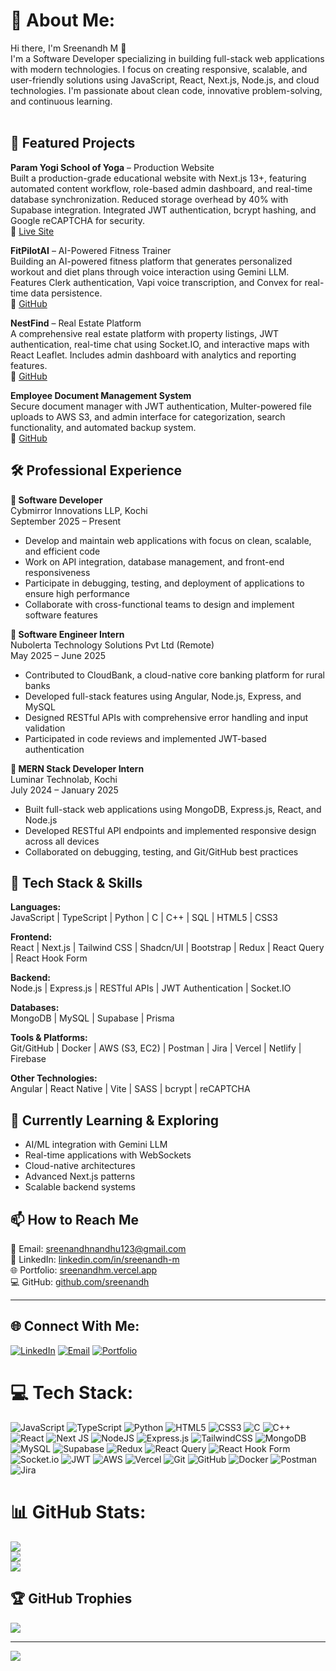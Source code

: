 # 💫 About Me:
Hi there, I'm Sreenandh M 👋<br>I'm a Software Developer specializing in building full-stack web applications with modern technologies. I focus on creating responsive, scalable, and user-friendly solutions using JavaScript, React, Next.js, Node.js, and cloud technologies. I'm passionate about clean code, innovative problem-solving, and continuous learning.<br><br>

## 🔭 Featured Projects

**Param Yogi School of Yoga** – Production Website<br>
Built a production-grade educational website with Next.js 13+, featuring automated content workflow, role-based admin dashboard, and real-time database synchronization. Reduced storage overhead by 40% with Supabase integration. Integrated JWT authentication, bcrypt hashing, and Google reCAPTCHA for security.<br>
🔗 [Live Site](https://paramyogi.com)

**FitPilotAI** – AI-Powered Fitness Trainer<br>
Building an AI-powered fitness platform that generates personalized workout and diet plans through voice interaction using Gemini LLM. Features Clerk authentication, Vapi voice transcription, and Convex for real-time data persistence.<br>
🔗 [GitHub](https://github.com/sreenandh/FitPilotAI)

**NestFind** – Real Estate Platform<br>
A comprehensive real estate platform with property listings, JWT authentication, real-time chat using Socket.IO, and interactive maps with React Leaflet. Includes admin dashboard with analytics and reporting features.<br>
🔗 [GitHub](https://github.com/sreenandh/NestFind-Real-Estate-Web-App)

**Employee Document Management System**<br>
Secure document manager with JWT authentication, Multer-powered file uploads to AWS S3, and admin interface for categorization, search functionality, and automated backup system.<br>
🔗 [GitHub](https://github.com/sreenandh/Employee-docs_manage)

## 🛠️ Professional Experience

**💼 Software Developer**<br>
Cybmirror Innovations LLP, Kochi<br>
September 2025 – Present<br>
- Develop and maintain web applications with focus on clean, scalable, and efficient code
- Work on API integration, database management, and front-end responsiveness
- Participate in debugging, testing, and deployment of applications to ensure high performance
- Collaborate with cross-functional teams to design and implement software features

**💼 Software Engineer Intern**<br>
Nubolerta Technology Solutions Pvt Ltd (Remote)<br>
May 2025 – June 2025<br>
- Contributed to CloudBank, a cloud-native core banking platform for rural banks
- Developed full-stack features using Angular, Node.js, Express, and MySQL
- Designed RESTful APIs with comprehensive error handling and input validation
- Participated in code reviews and implemented JWT-based authentication

**💼 MERN Stack Developer Intern**<br>
Luminar Technolab, Kochi<br>
July 2024 – January 2025<br>
- Built full-stack web applications using MongoDB, Express.js, React, and Node.js
- Developed RESTful API endpoints and implemented responsive design across all devices
- Collaborated on debugging, testing, and Git/GitHub best practices

## 🚀 Tech Stack & Skills

**Languages:**<br>
JavaScript | TypeScript | Python | C | C++ | SQL | HTML5 | CSS3

**Frontend:**<br>
React | Next.js | Tailwind CSS | Shadcn/UI | Bootstrap | Redux | React Query | React Hook Form

**Backend:**<br>
Node.js | Express.js | RESTful APIs | JWT Authentication | Socket.IO

**Databases:**<br>
MongoDB | MySQL | Supabase | Prisma

**Tools & Platforms:**<br>
Git/GitHub | Docker | AWS (S3, EC2) | Postman | Jira | Vercel | Netlify | Firebase

**Other Technologies:**<br>
Angular | React Native | Vite | SASS | bcrypt | reCAPTCHA

## 🌱 Currently Learning & Exploring
- AI/ML integration with Gemini LLM
- Real-time applications with WebSockets
- Cloud-native architectures
- Advanced Next.js patterns
- Scalable backend systems

## 📫 How to Reach Me
📧 Email: sreenandhnandhu123@gmail.com<br>
💼 LinkedIn: [linkedin.com/in/sreenandh-m](https://linkedin.com/in/sreenandh-m)<br>
🌐 Portfolio: [sreenandhm.vercel.app](https://sreenandhm.vercel.app)<br>
💻 GitHub: [github.com/sreenandh](https://github.com/sreenandh)

---

## 🌐 Connect With Me:
[![LinkedIn](https://img.shields.io/badge/LinkedIn-%230077B5.svg?logo=linkedin&logoColor=white)](https://linkedin.com/in/sreenandh-m) [![Email](https://img.shields.io/badge/Email-D14836?logo=gmail&logoColor=white)](mailto:sreenandhnandhu123@gmail.com) [![Portfolio](https://img.shields.io/badge/Portfolio-000000?logo=vercel&logoColor=white)](https://sreenandhm.vercel.app)

# 💻 Tech Stack:
![JavaScript](https://img.shields.io/badge/javascript-%23323330.svg?style=for-the-badge&logo=javascript&logoColor=%23F7DF1E) ![TypeScript](https://img.shields.io/badge/typescript-%23007ACC.svg?style=for-the-badge&logo=typescript&logoColor=white) ![Python](https://img.shields.io/badge/python-3670A0?style=for-the-badge&logo=python&logoColor=ffdd54) ![HTML5](https://img.shields.io/badge/html5-%23E34F26.svg?style=for-the-badge&logo=html5&logoColor=white) ![CSS3](https://img.shields.io/badge/css3-%231572B6.svg?style=for-the-badge&logo=css3&logoColor=white) ![C](https://img.shields.io/badge/c-%2300599C.svg?style=for-the-badge&logo=c&logoColor=white) ![C++](https://img.shields.io/badge/c++-%2300599C.svg?style=for-the-badge&logo=c%2B%2B&logoColor=white) ![React](https://img.shields.io/badge/react-%2320232a.svg?style=for-the-badge&logo=react&logoColor=%2361DAFB) ![Next JS](https://img.shields.io/badge/Next-black?style=for-the-badge&logo=next.js&logoColor=white) ![NodeJS](https://img.shields.io/badge/node.js-6DA55F?style=for-the-badge&logo=node.js&logoColor=white) ![Express.js](https://img.shields.io/badge/express.js-%23404d59.svg?style=for-the-badge&logo=express&logoColor=%2361DAFB) ![TailwindCSS](https://img.shields.io/badge/tailwindcss-%2338B2AC.svg?style=for-the-badge&logo=tailwind-css&logoColor=white) ![MongoDB](https://img.shields.io/badge/MongoDB-%234ea94b.svg?style=for-the-badge&logo=mongodb&logoColor=white) ![MySQL](https://img.shields.io/badge/mysql-4479A1.svg?style=for-the-badge&logo=mysql&logoColor=white) ![Supabase](https://img.shields.io/badge/Supabase-3ECF8E?style=for-the-badge&logo=supabase&logoColor=white) ![Redux](https://img.shields.io/badge/redux-%23593d88.svg?style=for-the-badge&logo=redux&logoColor=white) ![React Query](https://img.shields.io/badge/-React%20Query-FF4154?style=for-the-badge&logo=react%20query&logoColor=white) ![React Hook Form](https://img.shields.io/badge/React%20Hook%20Form-%23EC5990.svg?style=for-the-badge&logo=reacthookform&logoColor=white) ![Socket.io](https://img.shields.io/badge/Socket.io-black?style=for-the-badge&logo=socket.io&badgeColor=010101) ![JWT](https://img.shields.io/badge/JWT-black?style=for-the-badge&logo=JSON%20web%20tokens) ![AWS](https://img.shields.io/badge/AWS-%23FF9900.svg?style=for-the-badge&logo=amazon-aws&logoColor=white) ![Vercel](https://img.shields.io/badge/vercel-%23000000.svg?style=for-the-badge&logo=vercel&logoColor=white) ![Git](https://img.shields.io/badge/git-%23F05033.svg?style=for-the-badge&logo=git&logoColor=white) ![GitHub](https://img.shields.io/badge/github-%23121011.svg?style=for-the-badge&logo=github&logoColor=white) ![Docker](https://img.shields.io/badge/docker-%230db7ed.svg?style=for-the-badge&logo=docker&logoColor=white) ![Postman](https://img.shields.io/badge/Postman-FF6C37?style=for-the-badge&logo=postman&logoColor=white) ![Jira](https://img.shields.io/badge/jira-%230A0FFF.svg?style=for-the-badge&logo=jira&logoColor=white)

# 📊 GitHub Stats:
![](https://github-readme-stats.vercel.app/api?username=Sreenandh&theme=dark&hide_border=false&include_all_commits=false&count_private=false)<br/>
![](https://nirzak-streak-stats.vercel.app/?user=Sreenandh&theme=dark&hide_border=false)<br/>
![](https://github-readme-stats.vercel.app/api/top-langs/?username=Sreenandh&theme=dark&hide_border=false&include_all_commits=false&count_private=false&layout=compact)

## 🏆 GitHub Trophies
![](https://github-profile-trophy.vercel.app/?username=Sreenandh&theme=radical&no-frame=false&no-bg=true&margin-w=4)

---
[![](https://visitcount.itsvg.in/api?id=Sreenandh&icon=0&color=0)](https://visitcount.itsvg.in)

<!-- Proudly created with GPRM ( https://gprm.itsvg.in ) -->
